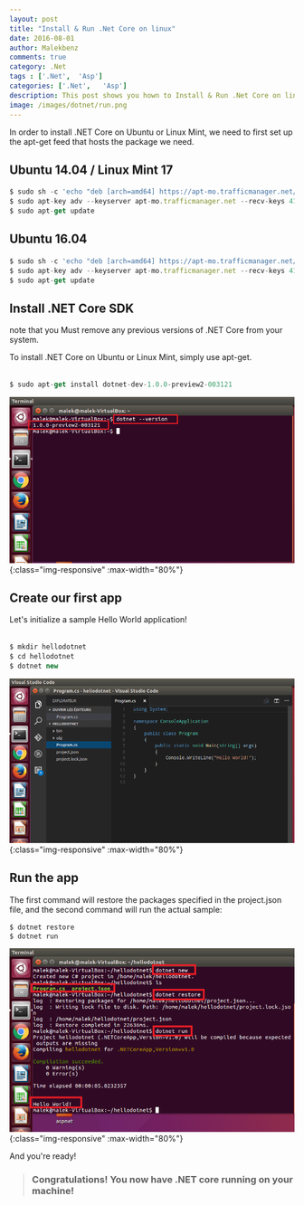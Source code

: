 ```yaml
---
layout: post
title: "Install & Run .Net Core on linux" 
date: 2016-08-01
author: Malekbenz
comments: true
category: .Net
tags : ['.Net',  'Asp']
categories: ['.Net',   'Asp']
description: This post shows you hown to Install & Run .Net Core on linux
image: /images/dotnet/run.png
---
```


In order to install .NET Core on Ubuntu or Linux Mint, we need to first set up the apt-get feed that hosts the package we need.

## Ubuntu 14.04 / Linux Mint 17

``` Javascript
$ sudo sh -c 'echo "deb [arch=amd64] https://apt-mo.trafficmanager.net/repos/dotnet-release/ trusty main" > /etc/apt/sources.list.d/dotnetdev.list'
$ sudo apt-key adv --keyserver apt-mo.trafficmanager.net --recv-keys 417A0893
$ sudo apt-get update

```
## Ubuntu 16.04

``` Javascript
$ sudo sh -c 'echo "deb [arch=amd64] https://apt-mo.trafficmanager.net/repos/dotnet-release/ xenial main" > /etc/apt/sources.list.d/dotnetdev.list'
$ sudo apt-key adv --keyserver apt-mo.trafficmanager.net --recv-keys 417A0893
$ sudo apt-get update

```

## Install .NET Core SDK
note that you Must remove any previous versions of .NET Core from your system.

To install .NET Core on Ubuntu or Linux Mint, simply use apt-get.

``` Javascript

$ sudo apt-get install dotnet-dev-1.0.0-preview2-003121

```
![CMD](/images/dotnet/version.png){:class="img-responsive" :max-width="80%"}

## Create our first app

Let's initialize a sample Hello World application!

``` Javascript

$ mkdir hellodotnet
$ cd hellodotnet
$ dotnet new

```

![CMD](/images/dotnet/hellodotnet.png){:class="img-responsive" :max-width="80%"}

## Run the app

The first command will restore the packages specified in the project.json file, and the second command will run the actual sample:

```
$ dotnet restore
$ dotnet run
```
![CMD](/images/dotnet/run.png){:class="img-responsive" :max-width="80%"}

And you're ready!



>
> ### Congratulations! You now have .NET core running on your machine!
>